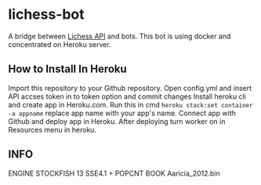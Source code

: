 # lichess-bot
A bridge between [Lichess API](https://lichess.org/api#tag/Chess-Bot) and bots.
This bot is using docker and concentrated on Heroku server.
## How to Install In Heroku
Import this repository to your Github repository.
Open config.yml and insert API accses token in to token option and commit changes
Install heroku cli and create app in Heroku.com.
Run this in cmd `heroku stack:set container -a appname` replace app name with your app's name.
Connect app with Github and deploy app in Heroku.
After deploying turn worker on in Resources menu in heroku. 
## INFO
ENGINE STOCKFISH 13 SSE4.1 + POPCNT
BOOK Aaricia_2012.bin
